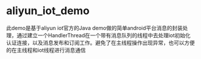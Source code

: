 # aliyun_iot_demo
此demo是基于aliyun iot官方的Java demo做的简单android平台消息的封装处理，通过建立一个HandlerThread在一个带有消息队列的线程中去处理iot初始化认证连接，以及消息发布和订阅工作。避免了在主线程操作出现异常，也可以方便的在主线程和iot线程进行消息通信
